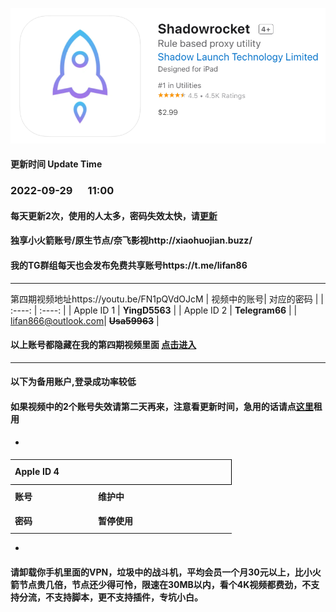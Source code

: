 ![weixin](https://github.com/raoli1986/raoli1986.github.io/blob/main/images/Shadowrocket.png)
#### 更新时间 Update Time
### 2022-09-29 &#8195; 11:00
#### 每天更新2次，使用的人太多，密码失效太快，请[更新](http://iphoneid.tk/ "悬停显示")
#### 独享小火箭账号/原生节点/奈飞影视http://xiaohuojian.buzz/
#### 我的TG群组每天也会发布免费共享账号https://t.me/lifan86
---
第四期视频地址https://youtu.be/FN1pQVdOJcM
| 视频中的账号| 对应的密码 |
| :----: | :----: |
| Apple ID 1 | **YingD5563** | 
| Apple ID 2 | **Telegram66** | 
| lifan866@outlook.com| ~~**Usa59963**~~ | 
#### 以上账号都隐藏在我的第四期视频里面  [点击进入](https://youtu.be/FN1pQVdOJcM "悬停显示")
-------------------------------------------
#### 以下为备用账户,登录成功率较低
#### 如果视频中的2个账号失效请第二天再来，注意看更新时间，急用的话请点[这里](http://iphoneid.tk/ "悬停显示")租用

-
#### <table width="354" border="0" cellpadding="0" cellspacing="0" style='width:265.50pt;border-collapse:collapse;table-layout:fixed;'>
 
   <tr height="33.33" style='height:25.00pt;mso-height-source:userset;mso-height-alt:500;'>
    <td class="xl65" height="33.33" width="300" colspan="2" style='height:25.00pt;width:265.50pt;border-right:.5pt solid windowtext;border-bottom:.15pt solid windowtext;' x:str>Apple ID 4</td>
   <tr height="33.33" style='height:25.00pt;mso-height-source:userset;mso-height-alt:500;'>
    <td class="xl67" height="33.33" style='height:25.00pt;' x:str>账号</td>
    <td class="xl68" x:str> 维护中 </td>
   <tr height="33.33" style='height:25.00pt;mso-height-source:userset;mso-height-alt:500;'>
    <td class="xl67" height="33.33" style='height:25.00pt;' x:str>密码</td>
    <td class="xl68" x:str> 暂停使用 </td>
   </tr>
  </table>
  

  
  -
 ####  请卸载你手机里面的VPN，垃圾中的战斗机，平均会员一个月30元以上，比小火箭节点贵几倍，节点还少得可怜，限速在30MB以内，看个4K视频都费劲，不支持分流，不支持脚本，更不支持插件，专坑小白。

